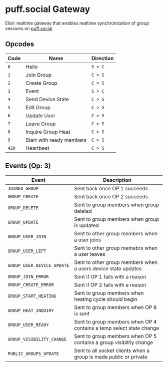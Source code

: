 # puff.social Gateway

Elixir realtime gateway that enables realtime synchronization of group sessions on [puff.social](https://puff.social)

## Opcodes

| Code   | Name                     | Direction |
| ------ | ------------------------ | --------- |
| `0`    | Hello                    | `S > C`   |
| `1`    | Join Group               | `C > S`   |
| `2`    | Create Group             | `C > S`   |
| `3`    | Event                    | `S > C`   |
| `4`    | Send Device State        | `C > S`   |
| `5`    | Edit Group               | `C > S`   |
| `6`    | Update User              | `C > S`   |
| `7`    | Leave Group              | `C > S`   |
| `8`    | Inquire Group Heat       | `C > S`   |
| `9`    | Start with ready members | `C > S`   |
| `420`  | Heartbeat                | `C > S`   |

## Events (Op: 3)

| Event                      | Description                                                         |
| -------------------------- | ------------------------------------------------------------------- |
| `JOINED_GROUP`             | Sent back once OP 1 succeeds                                        |
| `GROUP_CREATE`             | Sent back once OP 2 succeeds                                        |
| `GROUP_DELETE`             | Sent to group members when group deleted                            |
| `GROUP_UPDATE`             | Sent to group members when group is updated                         |
| `GROUP_USER_JOIN`          | Sent to other group members when a user joins                       |
| `GROUP_USER_LEFT`          | Sent to other group memebrs when a user leaves                      |
| `GROUP_USER_DEVICE_UPDATE` | Sent to other group members when a users device state updates       |
| `GROUP_JOIN_ERROR`         | Sent if OP 1 fails with a reason                                    |
| `GROUP_CREATE_ERROR`       | Sent if OP 2 fails with a reason                                    |
| `GROUP_START_HEATING`      | Sent to group members when heating cycle should begin               |
| `GROUP_HEAT_INQUIRY`       | Sent to group members when OP 8 is sent                             |
| `GROUP_USER_READY`         | Sent to group members when OP 4 contains a temp select state change |
| `GROUP_VISIBILITY_CHANGE`  | Sent to group members when OP 5 contains a group visibility change  |
| `PUBLIC_GROUPS_UPDATE`     | Sent to all socket clients when a group is made public or private   |
